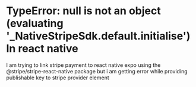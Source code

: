 
# TypeError: null is not an object (evaluating '_NativeStripeSdk.default.initialise') In react native


I am trying to link stripe payment to react native expo using the @stripe/stripe-react-native package but i am getting error while providing publishable key to stripe provider element

        